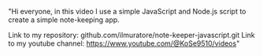 "Hi everyone, in this video I use a simple JavaScript and Node.js script to create a simple note-keeping app.

Link to my repository: github.com/ilmuratore/note-keeper-javascript.git
Link to my youtube channel: https://www.youtube.com/@KoSe9510/videos"
